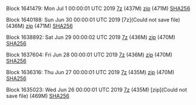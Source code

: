 Block 1641479: Mon Jul  1 00:00:01 UTC 2019 [7z](https://transfer.sh/11XL4O/bootstrap.dat.20190701.7z) (437M) [zip](https://transfer.sh/xao8V/bootstrap.dat.20190701.zip) (471M) [SHA256](https://transfer.sh/IEPA7/sha256.txt)

Block 1640188: Sun Jun 30 00:00:01 UTC 2019 [7z](Could not save file) (436M) [zip](https://transfer.sh/EqxTu/bootstrap.dat.20190630.zip) (471M) [SHA256](https://transfer.sh/oZGim/sha256.txt)

Block 1638892: Sat Jun 29 00:00:02 UTC 2019 [7z](https://transfer.sh/HyeWa/bootstrap.dat.20190629.7z) (436M) [zip](https://transfer.sh/bW4rX/bootstrap.dat.20190629.zip) (470M) [SHA256](https://transfer.sh/u8Y0G/sha256.txt)

Block 1637604: Fri Jun 28 00:00:01 UTC 2019 [7z]() (436M) [zip](https://transfer.sh/4LczH/bootstrap.dat.20190628.zip) (470M) [SHA256](https://transfer.sh/nHOAL/sha256.txt)

Block 1636316: Thu Jun 27 00:00:01 UTC 2019 [7z](https://transfer.sh/12rjUd/bootstrap.dat.20190627.7z) (435M) [zip](https://transfer.sh/PLQRs/bootstrap.dat.20190627.zip) (470M) [SHA256](https://transfer.sh/ed7HF/sha256.txt)

Block 1635023: Wed Jun 26 00:00:01 UTC 2019 [7z](https://transfer.sh/13Z4Tf/bootstrap.dat.20190626.7z) (435M) [zip](Could not save file) (469M) [SHA256](https://transfer.sh/e4A3W/sha256.txt)
